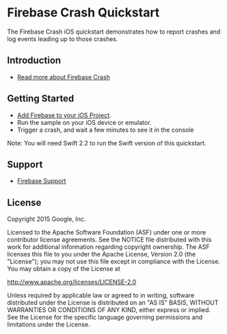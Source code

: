 Firebase Crash Quickstart
=============================

The Firebase Crash iOS quickstart demonstrates how to report crashes and log
events leading up to those crashes.

Introduction
------------

- [Read more about Firebase Crash](https://firebase.google.com/docs/crash/)

Getting Started
---------------

- [Add Firebase to your iOS Project](https://firevase.google.com/docs/ios/setup).
- Run the sample on your iOS device or emulator.
- Trigger a crash, and wait a few minutes to see it in the console

Note: You will need Swift 2.2 to run the Swift version of this quickstart.

Support
-------

- [Firebase Support](https://firebase.google.com/support/)

License
-------

Copyright 2015 Google, Inc.

Licensed to the Apache Software Foundation (ASF) under one or more contributor
license agreements.  See the NOTICE file distributed with this work for
additional information regarding copyright ownership.  The ASF licenses this
file to you under the Apache License, Version 2.0 (the "License"); you may not
use this file except in compliance with the License.  You may obtain a copy of
the License at

  http://www.apache.org/licenses/LICENSE-2.0

Unless required by applicable law or agreed to in writing, software
distributed under the License is distributed on an "AS IS" BASIS, WITHOUT
WARRANTIES OR CONDITIONS OF ANY KIND, either express or implied.  See the
License for the specific language governing permissions and limitations under
the License.
